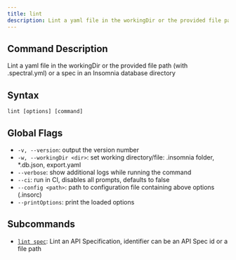 ```yaml
---
title: lint
description: Lint a yaml file in the workingDir or the provided file path (with  .spectral.yml) or a spec in an Insomnia database directory
---
```


## Command Description

Lint a yaml file in the workingDir or the provided file path (with  .spectral.yml) or a spec in an Insomnia database directory

## Syntax

`lint [options] [command]`

## Global Flags

- `-v, --version`: output the version number
- `-w, --workingDir <dir>`: set working directory/file: .insomnia folder, *.db.json, export.yaml
- `--verbose`: show additional logs while running the command
- `--ci`: run in CI, disables all prompts, defaults to false
- `--config <path>`: path to configuration file containing above options (.insorc)
- `--printOptions`: print the loaded options

## Subcommands

- [`lint spec`](/inso-cli/reference/lint_spec/{{page.release}}/): Lint an API Specification, identifier can be an API Spec id or a file path

